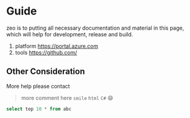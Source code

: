 # Guide

zeo is to putting all necessary documentation and material in this page, which will help for development, release and build.

1. platform https://portal.azure.com
2. tools https://github.com/


## Other Consideration

More help please contact 

> more comment here `smile` `html` `C#` :smile:

```sql
select top 10 * from abc
```

